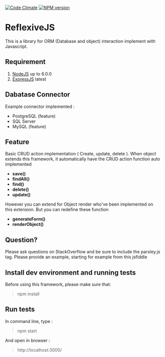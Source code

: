[![Code Climate](https://codeclimate.com/github/boennemann/badges.svg)](https://codeclimate.com/github/boennemann/badges) [![NPM version](https://badge.fury.io/js/badge-list.svg)](http://badge.fury.io/js/badge-list)

# ReflexiveJS #

This is a library for ORM (Database and object) interaction implement with Javascript.

## Requirement ##



1. [NodeJS](NodeJS "https://nodejs.org/en/") up to 6.0.0
2.  [ExpressJS](ExpressJS "http://expressjs.com/fr/") latest

## Dabatase Connector ##

Example connector implemented :

- PostgreSQL (feature)
- SQL Server
- MySQL (feature)

## Feature ##

Basic CRUD action implementation ( Create, update, delete ).
When object extends this framework, it automatically have the CRUD action function auto implemented
- **save()**
- **findAll()**
- **find()**
- **delete()**
- **update()**

However you can extend for Object render who've been implemented on this extension. But you can redefine these function

- **generateForm()**
- **renderObject()**

## Question? ##

Please ask questions on StackOverflow and be sure to include the parsley.js tag. Please provide an example, starting for example from this jsfiddle

## Install dev environment and running tests ##

Before using this framework, please make sure that:

> npm install

## Run tests ##

In command line, type :

> npm start

And open in browser :

> http://localhost:3000/